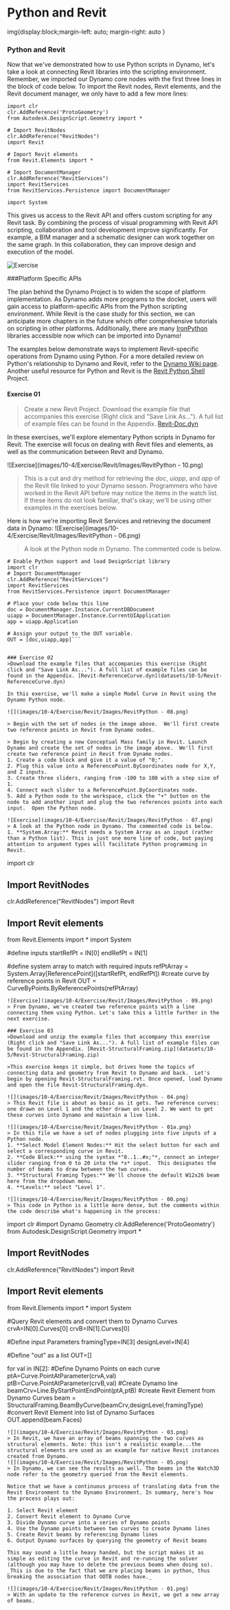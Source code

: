 # Python and Revit

img{display:block;margin-left: auto; margin-right: auto }

### Python and Revit

Now that we've demonstrated how to use Python scripts in Dynamo, let's take a look at connecting Revit libraries into the scripting environment. Remember, we imported our Dynamo core nodes with the first three lines in the block of code below. To import the Revit nodes, Revit elements, and the Revit document manager, we only have to add a few more lines:

```
import clr
clr.AddReference('ProtoGeometry')
from Autodesk.DesignScript.Geometry import *

# Import RevitNodes
clr.AddReference("RevitNodes")
import Revit

# Import Revit elements
from Revit.Elements import *

# Import DocumentManager
clr.AddReference("RevitServices")
import RevitServices
from RevitServices.Persistence import DocumentManager

import System
```

This gives us access to the Revit API and offers custom scripting for any Revit task. By combining the process of visual programming with Revit API scripting, collaboration and tool development improve significantly. For example, a BIM manager and a schematic designer can work together on the same graph. In this collaboration, they can improve design and execution of the model.

![Exercise](../../.gitbook/assets/pythonRevit.png)

\###Platform Specific APIs

The plan behind the Dynamo Project is to widen the scope of platform implementation. As Dynamo adds more programs to the docket, users will gain access to platform-specific APIs from the Python scripting environment. While Revit is the case study for this section, we can anticipate more chapters in the future which offer comprehensive tutorials on scripting in other platforms. Additionally, there are many [IronPython](http://ironpython.net) libraries accessible now which can be imported into Dynamo!

The examples below demonstrate ways to implement Revit-specific operations from Dynamo using Python. For a more detailed review on Python's relationship to Dynamo and Revit, refer to the [Dynamo Wiki page](https://github.com/DynamoDS/Dynamo/wiki/Python-0.6.3-to-0.7.x-Migration). Another useful resource for Python and Revit is the [Revit Python Shell ](https://github.com/architecture-building-systems/revitpythonshell)Project.

#### Exercise 01

> Create a new Revit Project. Download the example file that accompanies this exercise (Right click and "Save Link As..."). A full list of example files can be found in the Appendix. [Revit-Doc.dyn](https://github.com/h-iL/ForkedDynamoPrimerReorganized/blob/main/10\_Custom-Nodes/datasets/10-5/Revit-Doc.dyn)

In these exercises, we'll explore elementary Python scripts in Dynamo for Revit. The exercise will focus on dealing with Revit files and elements, as well as the communication between Revit and Dynamo.

!\[Exercise]\(images/10-4/Exercise/Revit/Images/RevitPython - 10.png)

> This is a cut and dry method for retrieving the _doc_, _uiapp_, and _app_ of the Revit file linked to your Dynamo sesson. Programmers who have worked in the Revit API before may notice the items in the watch list. If these items do not look familiar, that's okay; we'll be using other examples in the exercises below.

Here is how we're importing Revit Services and retrieving the document data in Dynamo: !\[Exercise]\(images/10-4/Exercise/Revit/Images/RevitPython - 06.png)

> A look at the Python node in Dynamo. The commented code is below.

````
# Enable Python support and load DesignScript library
import clr
# Import DocumentManager
clr.AddReference("RevitServices")
import RevitServices
from RevitServices.Persistence import DocumentManager

# Place your code below this line
doc = DocumentManager.Instance.CurrentDBDocument
uiapp = DocumentManager.Instance.CurrentUIApplication
app = uiapp.Application

# Assign your output to the OUT variable.
OUT = [doc,uiapp,app]```


### Exercise 02
>Download the example files that accompanies this exercise (Right click and "Save Link As..."). A full list of example files can be found in the Appendix. [Revit-ReferenceCurve.dyn](datasets/10-5/Revit-ReferenceCurve.dyn)

In this exercise, we'll make a simple Model Curve in Revit using the Dynamo Python node.

![](images/10-4/Exercise/Revit/Images/RevitPython - 08.png)

> Begin with the set of nodes in the image above.  We'll first create two reference points in Revit from Dynamo nodes.

> Begin by creating a new Conceptual Mass family in Revit. Launch Dynamo and create the set of nodes in the image above.  We'll first create two reference point in Revit from Dynamo nodes.
1. Create a code block and give it a value of "0;".
2. Plug this value into a ReferencePoint.ByCoordinates node for X,Y, and Z inputs.
3. Create three sliders, ranging from -100 to 100 with a step size of 1.
4. Connect each slider to a ReferencePoint.ByCoordinates node.
5. Add a Python node to the workspace, click the "+" button on the node to add another input and plug the two references points into each input.  Open the Python node.

![Exercise](images/10-4/Exercise/Revit/Images/RevitPython - 07.png)
> A look at the Python node in Dynamo. The commented code is below.
1. **System.Array:** Revit needs a System Array as an input (rather than a Python list). This is just one more line of code, but paying attention to argument types will facilitate Python programming in Revit.
````

import clr

## Import RevitNodes

clr.AddReference("RevitNodes") import Revit

## Import Revit elements

from Revit.Elements import \* import System

\#define inputs startRefPt = IN\[0] endRefPt = IN\[1]

\#define system array to match with required inputs refPtArray = System.Array\[ReferencePoint]\(\[startRefPt, endRefPt]) #create curve by reference points in Revit OUT = CurveByPoints.ByReferencePoints(refPtArray)

```
![Exercise](images/10-4/Exercise/Revit/Images/RevitPython - 09.png)
> From Dynamo, we've created two reference points with a line connecting them using Python. Let's take this a little further in the next exercise.

### Exercise 03
>Download and unzip the example files that accompany this exercise (Right click and "Save Link As..."). A full list of example files can be found in the Appendix. [Revit-StructuralFraming.zip](datasets/10-5/Revit-StructuralFraming.zip)

>This exercise keeps it simple, but drives home the topics of connecting data and geometry from Revit to Dynamo and back.  Let's begin by opening Revit-StructuralFraming.rvt. Once opened, load Dynamo and open the file Revit-StructuralFraming.dyn.

![](images/10-4/Exercise/Revit/Images/RevitPython - 04.png)
> This Revit file is about as basic as it gets. Two reference curves: one drawn on Level 1 and the other drawn on Level 2. We want to get these curves into Dynamo and maintain a live link.

![](images/10-4/Exercise/Revit/Images/RevitPython - 01a.png)
> In this file we have a set of nodes plugging into five inputs of a Python node.
1. **Select Model Element Nodes:** Hit the select button for each and select a corresponding curve in Revit.
2. **Code Block:** using the syntax *"0..1..#x;"*, connect an integer slider ranging from 0 to 20 into the *x* input.  This designates the number of beams to draw between the two curves.
3. **Structural Framing Types:** We'll choose the default W12x26 beam here from the dropdown menu.
4. **Levels:** select "Level 1".

![](images/10-4/Exercise/Revit/Images/RevitPython - 00.png)
> This code in Python is a little more dense, but the comments within the code describe what's happening in the process:
```

import clr #import Dynamo Geometry clr.AddReference('ProtoGeometry') from Autodesk.DesignScript.Geometry import \*

## Import RevitNodes

clr.AddReference("RevitNodes") import Revit

## Import Revit elements

from Revit.Elements import \* import System

\#Query Revit elements and convert them to Dynamo Curves crvA=IN\[0].Curves\[0] crvB=IN\[1].Curves\[0]

\#Define input Parameters framingType=IN\[3] designLevel=IN\[4]

\#Define "out" as a list OUT=\[]

for val in IN\[2]: #Define Dynamo Points on each curve ptA=Curve.PointAtParameter(crvA,val) ptB=Curve.PointAtParameter(crvB,val) #Create Dynamo line beamCrv=Line.ByStartPointEndPoint(ptA,ptB) #create Revit Element from Dynamo Curves beam = StructuralFraming.BeamByCurve(beamCrv,designLevel,framingType) #convert Revit Element into list of Dynamo Surfaces OUT.append(beam.Faces)

```
![](images/10-4/Exercise/Revit/Images/RevitPython - 03.png)
> In Revit, we have an array of beams spanning the two curves as structural elements. Note: this isn't a realistic example...the structural elements are used as an example for native Revit instances created from Dynamo.
![](images/10-4/Exercise/Revit/Images/RevitPython - 05.png)
> In Dynamo, we can see the results as well. The beams in the Watch3D node refer to the geometry queried from the Revit elements.

Notice that we have a continuous process of translating data from the Revit Environment to the Dynamo Environment. In summary, here's how the process plays out:

1. Select Revit element
2. Convert Revit element to Dynamo Curve
3. Divide Dynamo curve into a series of Dynamo points
4. Use the Dynamo points between two curves to create Dynamo lines
5. Create Revit beams by referencing Dynamo lines
6. Output Dynamo surfaces by querying the geometry of Revit beams

This may sound a little heavy handed, but the script makes it as simple as editing the curve in Revit and re-running the solver (although you may have to delete the previous beams when doing so). _This is due to the fact that we are placing beams in python, thus breaking the association that OOTB nodes have._

![](images/10-4/Exercise/Revit/Images/RevitPython - 01.png)
> With an update to the reference curves in Revit, we get a new array of beams.
```
